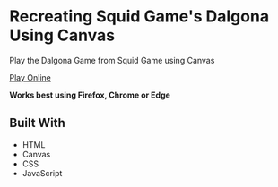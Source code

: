 # Recreating Squid Game's Dalgona Using Canvas

Play the Dalgona Game from Squid Game using Canvas

[Play Online](https://pursuitofleisure.github.io/squid-game-dalgona/)

**Works best using Firefox, Chrome or Edge**

## Built With
* HTML
* Canvas
* CSS
* JavaScript
